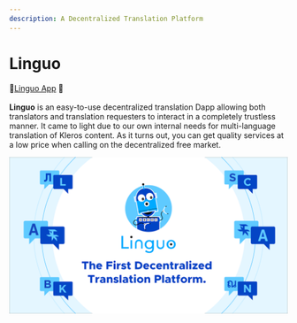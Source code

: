 ```yaml
---
description: A Decentralized Translation Platform
---
```


# Linguo

🤖[Linguo App](https://linguo.kleros.io) 🤖\
\
**Linguo** is an easy-to-use decentralized translation Dapp allowing both translators and translation requesters to interact in a completely trustless manner. It came to light due to our own internal needs for multi-language translation of Kleros content. As it turns out, you can get quality services at a low price when calling on the decentralized free market.

![](<../../.gitbook/assets/image (3).png>)
